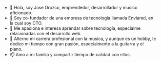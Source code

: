 - 👋 Hola, soy Jose Orozco, emprendedor, desarrollador y musico aficionado.
- 👀 Soy co-fundador de una empresa de tecnología llamada Enviared, en la cual soy CTO.
- 🌱 Me apaciona e interesa aprendar sobre tecnología, especialme relacionadas con el desarrollo web.
- 💞️ Alterno mi carrera profesional con la musica, y aunque es un hobby, le dedico mi tiempo con gran pasión, especialmente a la guitarra y el piano.
- 📫 Amo a mi familia y compartir tiempo de calidad con ellos.

<!---
ctoenviared/ctoenviared is a ✨ special ✨ repository because its `README.md` (this file) appears on your GitHub profile.
You can click the Preview link to take a look at your changes.
--->
